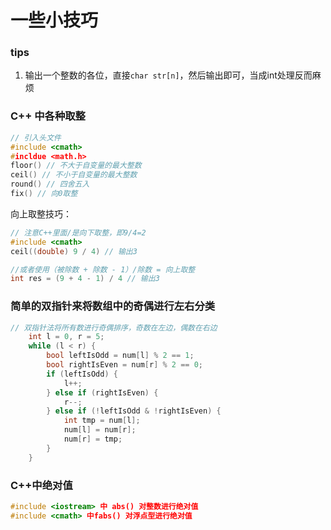 # 一些小技巧

### tips

1. 输出一个整数的各位，直接`char str[n]`，然后输出即可，当成int处理反而麻烦

### C++ 中各种取整

```cpp
// 引入头文件
#include <cmath>
#incldue <math.h>
floor() // 不大于自变量的最大整数
ceil() // 不小于自变量的最大整数
round() // 四舍五入
fix() // 向0取整
```



向上取整技巧：

``` cpp
// 注意C++里面/是向下取整，即9/4=2
#include <cmath>
ceil((double) 9 / 4) // 输出3

//或者使用（被除数 + 除数 - 1）/除数 = 向上取整
int res = (9 + 4 - 1) / 4 // 输出3
```



### 简单的双指针来将数组中的奇偶进行左右分类

```c++
// 双指针法将所有数进行奇偶排序，奇数在左边，偶数在右边
    int l = 0, r = 5;
    while (l < r) {
        bool leftIsOdd = num[l] % 2 == 1;
        bool rightIsEven = num[r] % 2 == 0;
        if (leftIsOdd) {
            l++;
        } else if (rightIsEven) {
            r--;
        } else if (!leftIsOdd & !rightIsEven) {
            int tmp = num[l];
            num[l] = num[r];
            num[r] = tmp;
        }
    }
```



### C++中绝对值

```cpp
#include <iostream> 中 abs() 对整数进行绝对值
#include <cmath> 中fabs() 对浮点型进行绝对值
```





